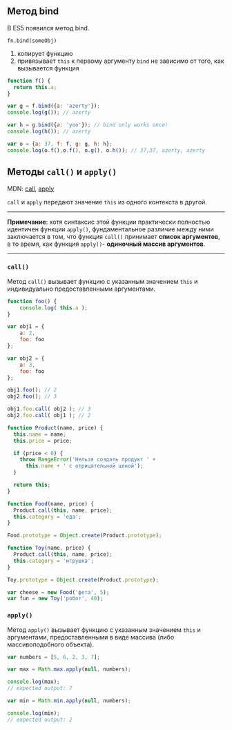 ## Метод bind

В ES5 появился метод bind.

`fn.bind(someObj)`
1) копирует функцию
2) привязывает `this` к первому аргументу `bind` не зависимо от того, как вызывается функция
```js
function f() {
  return this.a;
}

var g = f.bind({a: 'azerty'});
console.log(g()); // azerty

var h = g.bind({a: 'yoo'}); // bind only works once!
console.log(h()); // azerty

var o = {a: 37, f: f, g: g, h: h};
console.log(o.f(),o.f(), o.g(), o.h()); // 37,37, azerty, azerty
```


## Методы `call()` и `apply()`
MDN: [call](https://developer.mozilla.org/en-US/docs/Web/JavaScript/Reference/Global_Objects/Function/call), [apply](https://developer.mozilla.org/en-US/docs/Web/JavaScript/Reference/Global_Objects/Function/apply)

`call` и `apply` передают значение `this` из одного контекста в другой.

---
**Примечание**: хотя синтаксис этой функции практически полностью идентичен функции `apply()`, фундаментальное различие между ними заключается в том, что функция `call()` принимает **список аргументов**, в то время, как функция `apply()`- **одиночный массив аргументов**.

---


### `call()`

Метод `call()` вызывает функцию с указанным значением `this` и индивидуально предоставленными аргументами.

```js
function foo() {
	console.log( this.a );
}

var obj1 = {
	a: 2,
	foo: foo
};

var obj2 = {
	a: 3,
	foo: foo
};

obj1.foo(); // 2
obj2.foo(); // 3

obj1.foo.call( obj2 ); // 3
obj2.foo.call( obj1 ); // 2
```

```js
function Product(name, price) {
  this.name = name;
  this.price = price;

  if (price < 0) {
    throw RangeError('Нельзя создать продукт ' +
      this.name + ' с отрицательной ценой');
  }

  return this;
}

function Food(name, price) {
  Product.call(this, name, price);
  this.category = 'еда';
}

Food.prototype = Object.create(Product.prototype);

function Toy(name, price) {
  Product.call(this, name, price);
  this.category = 'игрушка';
}

Toy.prototype = Object.create(Product.prototype);

var cheese = new Food('фета', 5);
var fun = new Toy('робот', 40);
```


### `apply()`

Метод `apply()` вызывает функцию с указанным значением `this` и аргументами, предоставленными в виде массива (либо массивоподобного объекта).

```js
var numbers = [5, 6, 2, 3, 7];

var max = Math.max.apply(null, numbers);

console.log(max);
// expected output: 7

var min = Math.min.apply(null, numbers);

console.log(min);
// expected output: 2
```
